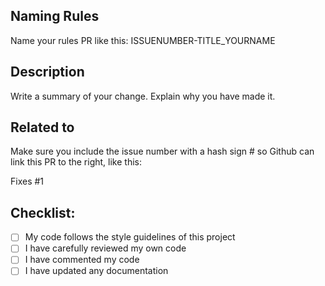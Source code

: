 ## Naming Rules

Name your rules PR like this: ISSUENUMBER-TITLE_YOURNAME

## Description

Write a summary of your change. Explain why you have made it.

## Related to

Make sure you include the issue number with a hash sign # so Github can link this PR to the right, like this:

Fixes #1

## Checklist:

- [ ] My code follows the style guidelines of this project
- [ ] I have carefully reviewed my own code
- [ ] I have commented my code
- [ ] I have updated any documentation
